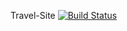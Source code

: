 Travel-Site
[![Build Status](https://travis-ci.com/depnass76/Travel-Site.svg?token=dgKH6vJzKkBppE4Hp7mr&branch=master)](https://travis-ci.com/depnass76/Travel-Site)
